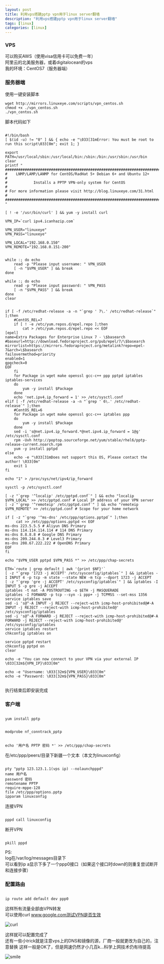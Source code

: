 ```yaml
---
layout: post
title: 利用vps搭建pptp vpn用于linux server翻墙
description: "利用vps搭建pptp vpn用于linux server翻墙"
tags: [linux]
categories: [linux]
---
```


###    VPS
可以购买AWS（使用visa信用卡可以免费一年）  
阿里云的北美服务器，或着digitalocean的vps  
我的环境：CentOS7（服务器端）

###    服务器端
使用一键安装脚本  
```
wget http://mirrors.linuxeye.com/scripts/vpn_centos.sh
chmod +x ./vpn_centos.sh
./vpn_centos.sh
```
脚本代码如下  
<pre><code>
#!/bin/bash
[ $(id -u) != "0" ] && { echo -e "\033[31mError: You must be root to run this script\033[0m"; exit 1; } 

export PATH=/usr/local/sbin:/usr/local/bin:/sbin:/bin:/usr/sbin:/usr/bin
clear
printf "
#######################################################################
#    LNMP/LAMP/LANMP for CentOS/RadHat 5+ Debian 6+ and Ubuntu 12+    #
#            Installs a PPTP VPN-only system for CentOS               #
# For more information please visit http://blog.linuxeye.com/31.html  #
#######################################################################
"

[ ! -e '/usr/bin/curl' ] && yum -y install curl

VPN_IP=`curl ipv4.icanhazip.com`

VPN_USER="linuxeye"
VPN_PASS="linuxeye"

VPN_LOCAL="192.168.0.150"
VPN_REMOTE="192.168.0.151-200"


while :; do echo
    read -p "Please input username: " VPN_USER 
    [ -n "$VPN_USER" ] && break
done

while :; do echo
    read -p "Please input password: " VPN_PASS
    [ -n "$VPN_PASS" ] && break
done
clear


if [ -f /etc/redhat-release -a -n "`grep ' 7\.' /etc/redhat-release`" ];then
    #CentOS_REL=7
    if [ ! -e /etc/yum.repos.d/epel.repo ];then
        cat > /etc/yum.repos.d/epel.repo << EOF
[epel]
name=Extra Packages for Enterprise Linux 7 - \$basearch
#baseurl=http://download.fedoraproject.org/pub/epel/7/\$basearch
mirrorlist=https://mirrors.fedoraproject.org/metalink?repo=epel-7&arch=\$basearch
failovermethod=priority
enabled=1
gpgcheck=0
EOF
    fi
    for Package in wget make openssl gcc-c++ ppp pptpd iptables iptables-services 
    do
        yum -y install $Package
    done
    echo 'net.ipv4.ip_forward = 1' >> /etc/sysctl.conf
elif [ -f /etc/redhat-release -a -n "`grep ' 6\.' /etc/redhat-release`" ];then
    #CentOS_REL=6
    for Package in wget make openssl gcc-c++ iptables ppp 
    do
        yum -y install $Package
    done
    sed -i 's@net.ipv4.ip_forward.*@net.ipv4.ip_forward = 1@g' /etc/sysctl.conf
    rpm -Uvh http://poptop.sourceforge.net/yum/stable/rhel6/pptp-release-current.noarch.rpm
    yum -y install pptpd
else
    echo -e "\033[31mDoes not support this OS, Please contact the author! \033[0m"
    exit 1
fi

echo "1" > /proc/sys/net/ipv4/ip_forward

sysctl -p /etc/sysctl.conf

[ -z "`grep '^localip' /etc/pptpd.conf`" ] && echo "localip $VPN_LOCAL" >> /etc/pptpd.conf # Local IP address of your VPN server
[ -z "`grep '^remoteip' /etc/pptpd.conf`" ] && echo "remoteip $VPN_REMOTE" >> /etc/pptpd.conf # Scope for your home network

if [ -z "`grep '^ms-dns' /etc/ppp/options.pptpd`" ];then
     cat >> /etc/ppp/options.pptpd << EOF
ms-dns 223.5.5.5 # Aliyun DNS Primary
ms-dns 114.114.114.114 # 114 DNS Primary
ms-dns 8.8.8.8 # Google DNS Primary
ms-dns 209.244.0.3 # Level3 Primary
ms-dns 208.67.222.222 # OpenDNS Primary
EOF
fi

echo "$VPN_USER pptpd $VPN_PASS *" >> /etc/ppp/chap-secrets

ETH=`route | grep default | awk '{print $NF}'`
[ -z "`grep '1723 -j ACCEPT' /etc/sysconfig/iptables`" ] && iptables -I INPUT 4 -p tcp -m state --state NEW -m tcp --dport 1723 -j ACCEPT
[ -z "`grep 'gre -j ACCEPT' /etc/sysconfig/iptables`" ] && iptables -I INPUT 5 -p gre -j ACCEPT 
iptables -t nat -A POSTROUTING -o $ETH -j MASQUERADE
iptables -I FORWARD -p tcp --syn -i ppp+ -j TCPMSS --set-mss 1356
service iptables save
sed -i 's@^-A INPUT -j REJECT --reject-with icmp-host-prohibited@#-A INPUT -j REJECT --reject-with icmp-host-prohibited@' /etc/sysconfig/iptables 
sed -i 's@^-A FORWARD -j REJECT --reject-with icmp-host-prohibited@#-A FORWARD -j REJECT --reject-with icmp-host-prohibited@' /etc/sysconfig/iptables 
service iptables restart
chkconfig iptables on

service pptpd restart
chkconfig pptpd on
clear

echo -e "You can now connect to your VPN via your external IP \033[32m${VPN_IP}\033[0m"

echo -e "Username: \033[32m${VPN_USER}\033[0m"
echo -e "Password: \033[32m${VPN_PASS}\033[0m"

</code></pre>
执行结束后即安装完成  
###           客户端  

<pre><code>
yum install pptp  
</code></pre>
<pre><code>
modprobe nf_conntrack_pptp  
</code></pre>
<pre><code>
echo '用户名 PPTP 密码 *' >> /etc/ppp/chap-secrets   
</code></pre>

在/etc/ppp/peers/目录下新疆一个文本（本文为linuxconfig）  
    
<pre><code>
pty "pptp 123.123.1.1(vps ip) --nolaunchpppd"
name 用户名
password 密码
remotename PPTP
require-mppe-128
file /etc/ppp/options.pptp
ipparam linuxconfig
</code></pre>

连接VPN  

<pre><code>
pppd call linuxconfig
</code></pre>
断开VPN  

<pre><code>
pkill pppd
</code></pre>
PS:  
log在/var/log/messages目录下  
可以看到ip a显示下多了一个ppp0接口（如果这个接口时down的则重复尝试断开和连接步骤）  
###                        配置路由  
<pre><code>
ip route add default dev ppp0
</code></pre>
这样所有流量全部由VPN转发  
可以使用curl www.google.com测试VPN是否生效  

![curl](/images/vpn/vpn.png)

这样就可以配置完成了  
还有一些小trick就是注意vps上的DNS和镜像的源，厂商一般就更改为自己的，注意替换
这样一般是OK了，但是网速仍然才小几百k...科学上网技术仍有待提高  
 
![smile](/images/vpn/smile.gif)